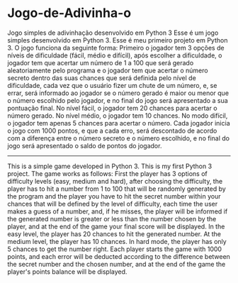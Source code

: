 # Jogo-de-Adivinha-o
Jogo simples de adivinhação desenvolvido em Python 3
Esse é um jogo simples desenvolvido em Python 3. 
Esse é meu primeiro projeto em Python 3.
O jogo funciona da seguinte forma: Primeiro o jogador tem 3 opções de níveis de dificuldade (fácil, médio e difícil), após escolher a dificuldade, o jogador tem que acertar um número de 1 a 100 que será gerado aleatoriamente pelo programa e o jogador tem que acertar o número secreto dentro das suas chances que será definida pelo nível de dificuldade, cada vez que o usuário fizer um chute de um número, e, se errar, será informado ao jogador se o número gerado é maior ou menor que o número escolhido pelo jogador, e no final do jogo será apresentado a sua pontuação final.
No nível fácil, o jogador tem 20 chances para acertar o número gerado. No nível médio, o jogador tem 10 chances. No modo difícil, o jogador tem apenas 5 chances para acertar o número.
Cada jogador inicia o jogo com 1000 pontos, e que a cada erro, será descontado de acordo com a diferença entre o número secreto e o número escolhido, e no final do jogo será apresentado o saldo de pontos do jogador.
_________________________________________________________________________________________________________________________________________________________________________________________

This is a simple game developed in Python 3.
This is my first Python 3 project.
The game works as follows: First the player has 3 options of difficulty levels (easy, medium and hard), after choosing the difficulty, the player has to hit a number from 1 to 100 that will be randomly generated by the program and the player you have to hit the secret number within your chances that will be defined by the level of difficulty, each time the user makes a guess of a number, and, if he misses, the player will be informed if the generated number is greater or less than the number chosen by the player, and at the end of the game your final score will be displayed.
In the easy level, the player has 20 chances to hit the generated number. At the medium level, the player has 10 chances. In hard mode, the player has only 5 chances to get the number right.
Each player starts the game with 1000 points, and each error will be deducted according to the difference between the secret number and the chosen number, and at the end of the game the player's points balance will be displayed.
